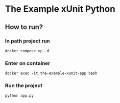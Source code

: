 # The Example xUnit Python

## How to run?

### In path project run

```
docker compose up -d
```

### Enter on container
```
docker exec -it the-example-xunit-app bash
```

### Run the project
```
python app.py
```

